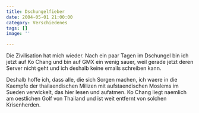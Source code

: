 ```yaml
---
title: Dschungelfieber
date: 2004-05-01 21:00:00
category: Verschiedenes
tags: []
image: ''

---
```


Die Zivilisation hat mich wieder. Nach ein paar Tagen im Dschungel bin ich jetzt auf Ko Chang und bin auf GMX ein wenig sauer, weil gerade jetzt deren Server nicht geht und ich deshalb keine emails schreiben kann.  

Deshalb hoffe ich, dass alle, die sich Sorgen machen, ich waere in die Kaempfe der thailaendischen Milizen mit aufstaendischen Moslems im Sueden verwickelt, das hier lesen und aufatmen. Ko Chang liegt naemlich am oestlichen Golf von Thailand und ist weit entfernt von solchen Krisenherden.
